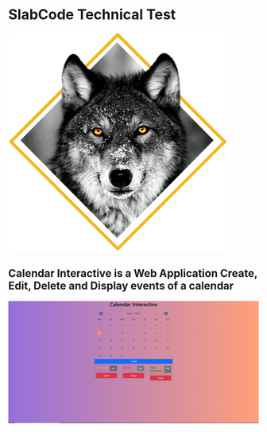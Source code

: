 # SlabCode Technical Test

![img](resources/lobo_mobile.png)

## Calendar Interactive is a Web Application Create, Edit, Delete and Display events of a calendar

![img](resources/calendar.png)
